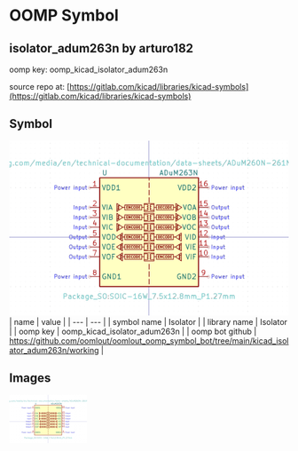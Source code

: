 # OOMP Symbol  
## isolator_adum263n  by arturo182  
  
oomp key: oomp_kicad_isolator_adum263n  
  
source repo at: [https://gitlab.com/kicad/libraries/kicad-symbols](https://gitlab.com/kicad/libraries/kicad-symbols)  
## Symbol  
  
[![working.png](working_600.png)](working.png)  
| name | value | 
| --- | --- | 
| symbol name | Isolator | 
| library name | Isolator | 
| oomp key | oomp_kicad_isolator_adum263n | 
| oomp bot github | https://github.com/oomlout/oomlout_oomp_symbol_bot/tree/main/kicad_isolator_adum263n/working | 
## Images  
  
[![working.png](working_140.png)](working.png)  
